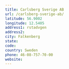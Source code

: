 ```yaml
---
title: Carlsberg Sverige AB
url: /carlsberg-sverige-ab/
latitude: 56.9002
longitude: 12.5405
address1: rstadvgen
address2: 
city: Falkenberg
state: 
code: 
country: Sweden
phone: 46-08-757-70-00
website: 
---
```


